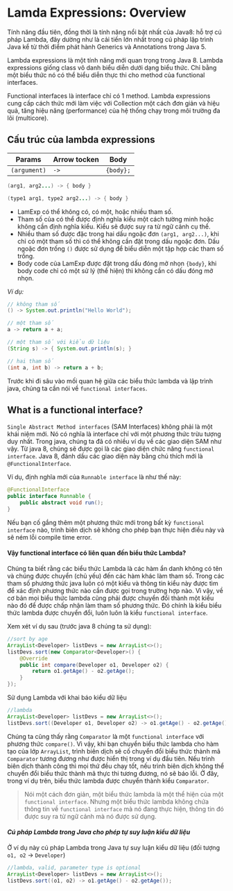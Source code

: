
# Lamda Expressions: Overview

Tính năng đầu tiên, đồng thời là tính năng nổi bật nhất của Java8: hỗ trợ cú pháp Lambda,  đây dường như là cải tiến lớn nhất trong cú pháp lập trình Java kể từ thời điểm phát hành Generics  và Annotations trong Java 5.

Lambda expressions là một tính năng mới quan trọng trong Java 8. Lambda expressions giống class vô danh biểu diễn dưới dạng biểu thức. Chỉ bằng một biểu thức nó có thể biểu diễn thực thi cho method của functional interfaces. 

Functional interfaces là interface chỉ có 1 method. Lambda expressions cung cấp cách thức mới làm việc với Collection một cách đơn giản và hiệu quả, tăng hiệu năng (performance) của hệ thống chạy trong môi trường đa lõi (multicore).

## Cấu trúc của lambda expressions

| Params        | Arrow tocken | Body |
| --------------| ------------ | ---- |
| `(argument)`  | `->` | `{body};` |

```Java
(arg1, arg2...) -> { body }

(type1 arg1, type2 arg2...) -> { body }
```

- LamExp có thể không có, có một, hoặc nhiều tham số. 
- Tham số của có thể được định nghĩa kiểu một cách tường minh hoặc không cần định nghĩa kiểu. Kiểu sẽ được suy ra từ ngữ cảnh cụ thể.
- Nhiều tham số được đặc trong hai dấu ngoặc đơn `(arg1, arg2...)`, khi chỉ có một tham số thì có thể không cần đặt trong dấu ngoặc đơn. Dấu ngoặc đơn trống `()` được sử dụng để biểu diễn một tập hợp các tham số trống. 
- Body code của LamExp được đặt trong dấu đóng mở nhọn `{body}`, khi body code chỉ có một sử lý (thể hiện) thì không cần có dấu đóng mở nhọn.

*Ví dụ:*
```Java
// không tham số
() -> System.out.println("Hello World");

// một tham số
a -> return a + a;

// một tham số với kiểu dữ liệu
(String s) -> { System.out.println(s); }

// hai tham số
(int a, int b) -> return a + b;
```

Trước khi đi sâu vào mối quan hệ giữa các biểu thức lambda và lập trình java, chúng ta cần nói về `functional interfaces`.

## What is a functional interface?
`Single Abstract Method interfaces` (SAM Interfaces) không phải là một khái niệm mới. Nó có nghĩa là interface chỉ với một phương thức trừu tượng duy nhất. Trong java, chúng ta đã có nhiều ví dụ về các giao diện SAM như vậy. Từ java 8, chúng sẽ được gọi là các giao diện chức năng `functional interface`. Java 8, đánh dấu các giao diện này bằng chú thích mới là `@FunctionalInterface`.

Ví dụ, định nghĩa mới của `Runnable interface` là như thế này:
```java
@FunctionalInterface
public interface Runnable {
    public abstract void run();
}
```
Nếu bạn cố gắng thêm một phương thức mới trong bất kỳ `functional interface` nào, trình biên dịch sẽ không cho phép bạn thực hiện điều này và sẽ ném lỗi compile time error.

#### Vậy functional interface có liên quan đến biểu thức Lambda?
Chúng ta biết rằng các biểu thức Lambda là các hàm ẩn danh không có tên và chúng được chuyển (chủ yếu) đến các hàm khác làm tham số. Trong các tham số phương thức java luôn có một kiểu và thông tin kiểu này được tìm để xác định phương thức nào cần được gọi trong trường hợp nào. Vì vậy, về cơ bản mọi biểu thức lambda cũng phải được chuyển đổi thành một kiểu nào đó để được chấp nhận làm tham số phương thức. Đó chính là kiểu biểu thức lambda được chuyển đổi, luôn luôn là kiểu `functional interface`.

Xem xét ví dụ sau (trước java 8 chúng ta sử dụng):
```java
//sort by age
ArrayList<Developer> listDevs = new ArrayList<>();
listDevs.sort(new Comparator<Developer>() {
    @Override
    public int compare(Developer o1, Developer o2) {
        return o1.getAge() - o2.getAge();
    }
});
```

Sử dụng Lambda với khai báo kiểu dữ liệu
```java
//lambda
ArrayList<Developer> listDevs = new ArrayList<>();
listDevs.sort((Developer o1, Developer o2) -> o1.getAge() - o2.getAge());
```
Chúng ta cũng thấy rằng `Comparator` là một `functional interface` với phương thức `compare()`. Vì vậy, khi bạn chuyển biểu thức lambda cho hàm tạo của lớp `ArrayList`, trình biên dịch sẽ cố chuyển đổi biểu thức thành mã `Comparator` tương đương như được hiển thị trong ví dụ đầu tiên. Nếu trình biên dịch thành công thì mọi thứ đều chạy tốt, nếu trình biên dịch không thể chuyển đổi biểu thức thành mã thực thi tương đương, nó sẽ báo lỗi. Ở đây, trong ví dụ trên, biểu thức lambda được chuyển thành kiểu `Comparator`.

> Nói một cách đơn giản, một biểu thức lambda là một thể hiện của một `functional interface`. Nhưng một biểu thức lambda không chứa thông tin về `functional interface` mà nó đang thực hiện, thông tin đó được suy ra từ ngữ cảnh mà nó được sử dụng.

#### *Cú pháp Lambda trong Java cho phép tự suy luận kiểu dữ liệu*
Ở ví dụ này cú pháp Lambda trong Java tự suy luận kiểu dữ liệu (đối tượng `o1, o2` -> `Developer`)
```java
//lambda, valid, parameter type is optional
ArrayList<Developer> listDevs = new ArrayList<>();
listDevs.sort((o1, o2) -> o1.getAge() - o2.getAge());
```
